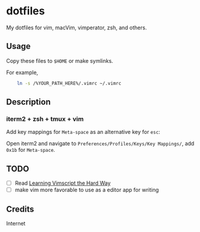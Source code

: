 dotfiles
========

My dotfiles for vim, macVim, vimperator, zsh, and others.

Usage
-----

Copy these files to `$HOME` or make symlinks.

For example,
```bash
    ln -s /%YOUR_PATH_HERE%/.vimrc ~/.vimrc
```

Description
-----------

### iterm2 + zsh + tmux + vim ###

Add key mappings for `Meta-space` as an alternative key for `esc`:

Open iterm2 and navigate to `Preferences/Profiles/Keys/Key Mappings/`, add `0x1b` for `Meta-space`.

TODO
----

- [ ] Read [Learning Vimscript the Hard Way](http://learnvimscriptthehardway.stevelosh.com/)
- [ ] make vim more favorable to use as a editor app for writing

Credits
-------

Internet
